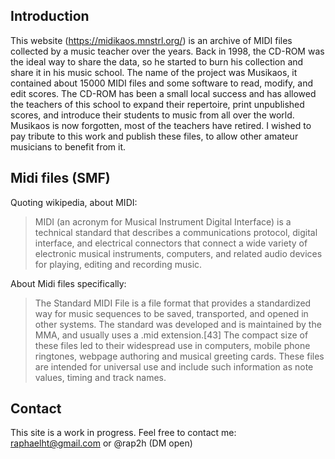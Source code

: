 ## Introduction
This website (https://midikaos.mnstrl.org/) is an archive of MIDI files collected by a music teacher over the years. Back in 1998, the CD-ROM was the ideal way to share the data, so he started to burn his collection and share it in his music school. The name of the project was Musikaos, it contained about 15000 MIDI files and some software to read, modify, and edit scores. The CD-ROM has been a small local success and has allowed the teachers of this school to expand their repertoire, print unpublished scores, and introduce their students to music from all over the world. Musikaos is now forgotten, most of the teachers have retired. I wished to pay tribute to this work and publish these files, to allow other amateur musicians to benefit from it.

## Midi files (SMF)
Quoting wikipedia, about MIDI:

> MIDI (an acronym for Musical Instrument Digital Interface) is a technical standard that describes a communications protocol, digital interface, and electrical connectors that connect a wide variety of electronic musical instruments, computers, and related audio devices for playing, editing and recording music.

About Midi files specifically:

> The Standard MIDI File is a file format that provides a standardized way for music sequences to be saved, transported, and opened in other systems. The standard was developed and is maintained by the MMA, and usually uses a .mid extension.[43] The compact size of these files led to their widespread use in computers, mobile phone ringtones, webpage authoring and musical greeting cards. These files are intended for universal use and include such information as note values, timing and track names.
## Contact
This site is a work in progress. Feel free to contact me: raphaelht@gmail.com or @rap2h (DM open)
